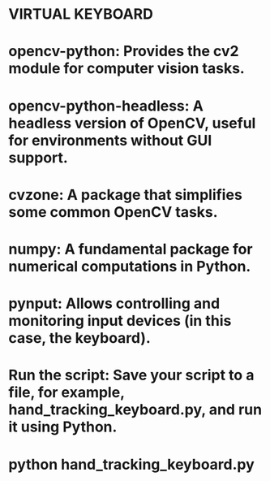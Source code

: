 # VIRTUAL KEYBOARD


# opencv-python: Provides the cv2 module for computer vision tasks.

# opencv-python-headless: A headless version of OpenCV, useful for environments without GUI support.

# cvzone: A package that simplifies some common OpenCV tasks.

# numpy: A fundamental package for numerical computations in Python.

# pynput: Allows controlling and monitoring input devices (in this case, the keyboard).

# Run the script: Save your script to a file, for example, hand_tracking_keyboard.py, and run it using Python.

# python hand_tracking_keyboard.py
